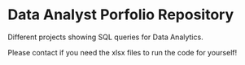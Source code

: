# Data Analyst Porfolio Repository
Different projects showing SQL queries for Data Analytics.

Please contact if you need the xlsx files to run the code for yourself!
